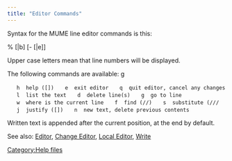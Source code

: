```yaml
---
title: "Editor Commands"
---
```


Syntax for the MUME line editor commands is this:

%<command letter> \[<number>\|b\] \[- \[<number>\|e\]\]

Upper case letters mean that line numbers will be displayed.

The following commands are available: <nowiki>g

`   h  help ([`<command>`])`
`   e  exit editor`
`   q  quit editor, cancel any changes`
`   l  list the text`
`   d  delete line(s)`
`   g  go to line`
`   w  where is the current line`
`   f  find (/`<string>`/`<flags>`)`
`   s  substitute (/`<string1>`/`<string2>`/`<flags>
`   j  justify ([`<columns>`])`
`   n  new text, delete previous contents`

</pre>

Written text is appended after the current position, at the end by
default.

See also: [Editor](Editor "wikilink"), [Change
Editor](Change_Editor "wikilink"), [Local
Editor](Local_Editor "wikilink"), [Write](Write "wikilink")

[Category:Help files](Category:Help_files "wikilink")